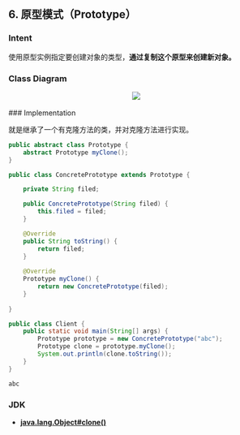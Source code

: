 ## 6. 原型模式（Prototype）

### Intent

使用原型实例指定要创建对象的类型，**通过复制这个原型来创建新对象。**

### Class Diagram

<div align="center"> <img src="https://cs-notes-1256109796.cos.ap-guangzhou.myqcloud.com/b8922f8c-95e6-4187-be85-572a509afb71.png"/> </div><br>
### Implementation

就是继承了一个有克隆方法的类，并对克隆方法进行实现。

```java
public abstract class Prototype {
    abstract Prototype myClone();
}
```

```java
public class ConcretePrototype extends Prototype {

    private String filed;

    public ConcretePrototype(String filed) {
        this.filed = filed;
    }

    @Override
    public String toString() {
        return filed;
    }
    
    @Override
    Prototype myClone() {
        return new ConcretePrototype(filed);
    }
    
}
```

```java
public class Client {
    public static void main(String[] args) {
        Prototype prototype = new ConcretePrototype("abc");
        Prototype clone = prototype.myClone();
        System.out.println(clone.toString());
    }
}
```

```html
abc
```

### JDK

- **[java.lang.Object#clone()](http://docs.oracle.com/javase/8/docs/api/java/lang/Object.html#clone%28%29)**

